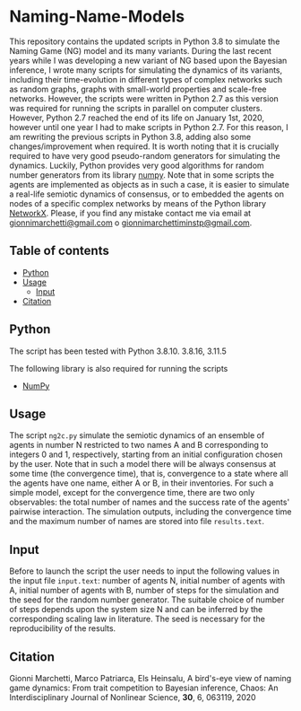 # Naming-Name-Models

This repository contains the updated scripts in Python 3.8 to simulate the Naming Game (NG) model and its many variants. During the last recent years while I was developing a new variant of NG based upon the Bayesian inference, I wrote many scripts for simulating the dynamics of its variants, including their time-evolution in different types of complex networks such as random graphs, graphs with small-world properties  and scale-free networks. However, the scripts were written in Python 2.7 as this version was required for running the scripts in parallel on computer clusters. However,  Python 2.7  reached the end of its life on January 1st, 2020, however until one year I had to make scripts in Python 2.7. For this reason, I am rewriting the previous scripts in Python 3.8, adding also some changes/improvement when required. It is worth noting that it is crucially required to have very good pseudo-random generators for simulating the dynamics. Luckily, Python provides very good algorithms for random number generators from its library  [numpy](https://numpy.org/). Note that in some scripts the agents are implemented as objects as in such a case, it is easier to simulate a real-life semiotic dynamics of consensus, or to embedded the agents on nodes of a specific complex networks by means of the Python library  [NetworkX](https://networkx.org/). Please, if you find any mistake contact me via email at gionnimarchetti@gmail.com o gionnimarchettiminstp@gmail.com. 

## Table of contents
- [Python](#Python)
- [Usage](#usage)
  - [Input](#input)
- [Citation](#citation)

## Python 
The script has been tested  with Python 3.8.10. 3.8.16, 3.11.5

The following library is also required for running the scripts
 - [NumPy](https://numpy.org/)

## Usage
The script `ng2c.py` simulate the semiotic dynamics of an ensemble of agents in number N restricted to two names A and B corresponding to
integers 0 and 1, respectively, starting from an initial configuration chosen by the user. Note that in such a model there will be always 
consensus at some time (the convergence time), that is, convergence to a state where all the agents have one name, either A or B, in their inventories. For such a simple model, except for the convergence time, there are two only observables: the total number of names and the success rate of the agents' pairwise interaction. The simulation outputs, including the convergence time and the maximum number of names are 
stored into file `results.text`.

## Input
Before to launch the script the user needs to input the following values in the input file `input.text`: number of agents N, initial number of agents with A, initial number of agents with B, number of steps for the simulation and the seed for the random number generator. The suitable choice of number of steps depends upon the system size N and can be inferred by the corresponding scaling law in literature. The seed is necessary for the reproducibility of the results. 

## Citation 
Gionni Marchetti, Marco Patriarca, Els Heinsalu, A bird's-eye view of naming game dynamics: From trait competition to Bayesian inference, Chaos: An Interdisciplinary Journal of Nonlinear Science, **30**, 6, 063119, 2020
    






